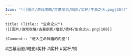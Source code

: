 ```yaml
---
Icon: "![[图片/游戏攻略/古墓丽影/暗影/奖杯/生命之火.png|30]]"
---
```

```ad-common-bronze-trophy
title: (Title:: "生命之火")
![[图片/游戏攻略/古墓丽影/暗影/奖杯/生命之火.png|100]]

(Comment:: "进入生命神庙的内室")
```

#古墓丽影/暗影/奖杯 #奖杯 #奖杯/铜
